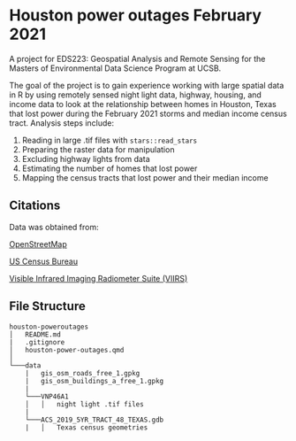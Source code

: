 # Houston power outages February 2021

A project for EDS223: Geospatial Analysis and Remote Sensing for the Masters of Environmental Data Science Program at UCSB.

The goal of the project is to gain experience working with large spatial data in R by using remotely sensed night light data, highway, housing, and income data to look at the relationship between homes in Houston, Texas that lost power during the February 2021 storms and median income census tract. Analysis steps include:

1. Reading in large .tif files with  `stars::read_stars`
2. Preparing the raster data for manipulation
3. Excluding highway lights from data
4. Estimating the number of homes that lost power
5. Mapping the census tracts that lost power and their median income

## Citations
Data was obtained from:

[OpenStreetMap](https://www.openstreetmap.org/#map=4/38.01/-95.84)

[US Census Bureau](https://data.census.gov/)

[Visible Infrared Imaging Radiometer Suite (VIIRS)](https://en.wikipedia.org/wiki/Visible_Infrared_Imaging_Radiometer_Suite)

## File Structure

    houston-poweroutages
    │   README.md
    |   .gitignore
    │   houston-power-outages.qmd    
    │
    └───data
        |   gis_osm_roads_free_1.gpkg
        |   gis_osm_buildings_a_free_1.gpkg
        |
        └───VNP46A1
        │   │   night light .tif files 
        |
        └───ACS_2019_5YR_TRACT_48_TEXAS.gdb
        |   │   Texas census geometries

